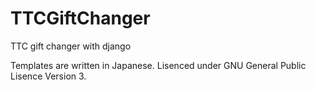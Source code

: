 # TTCGiftChanger
TTC gift changer with django

Templates are written in Japanese.
Lisenced under GNU General Public Lisence Version 3.
